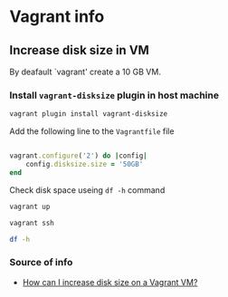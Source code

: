 # Vagrant info

## Increase disk size in VM

By deafault `vagrant' create a 10 GB VM.

### Install `vagrant-disksize` plugin in host machine

```sh
vagrant plugin install vagrant-disksize
```

Add the following line to the `Vagrantfile` file

```ruby

vagrant.configure('2') do |config|
    config.disksize.size = '50GB'
end

```

Check disk space useing `df -h` command

```sh
vagrant up

vagrant ssh

df -h
```

### Source of info

* [How can I increase disk size on a Vagrant VM?](https://askubuntu.com/questions/317338/how-can-i-increase-disk-size-on-a-vagrant-vm)
